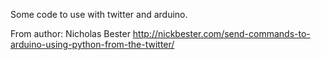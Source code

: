 Some code to use with twitter and arduino. 

From author: Nicholas Bester
http://nickbester.com/send-commands-to-arduino-using-python-from-the-twitter/

